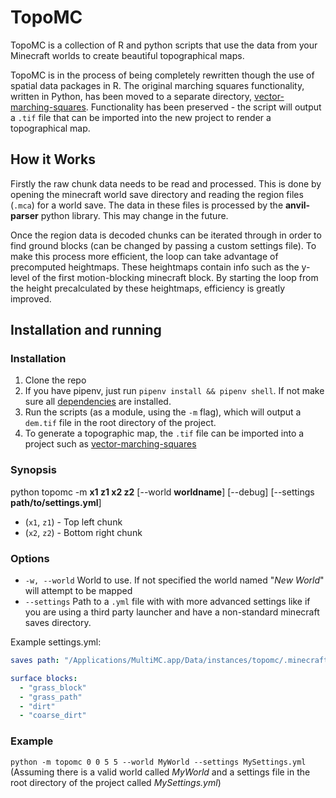 # TopoMC

TopoMC is a collection of R and python scripts that use the data from your Minecraft worlds to create beautiful topographical maps.

TopoMC is in the process of being completely rewritten though the use of spatial data packages in R. The original marching squares functionality, written in Python, has been moved to a separate directory, [vector-marching-squares](https://github.com/ryan-mooore/vector-marching-squares). Functionality has been preserved - the script will output a `.tif` file that can be imported into the new project to render a topographical map.

## How it Works

Firstly the raw chunk data needs to be read and processed. This is done by opening the minecraft world save directory and reading the region files (`.mca`) for a world save. The data in these files is processed by the **anvil-parser** python library. This may change in the future.

Once the region data is decoded chunks can be iterated through in order to find ground blocks (can be changed by passing a custom settings file). To make this process more efficient, the loop can take advantage of precomputed heightmaps. These heightmaps contain info such as the y-level of the first motion-blocking minecraft block. By starting the loop from the height precalculated by these heightmaps, efficiency is greatly improved.

## Installation and running

### Installation

1. Clone the repo
2. If you have pipenv, just run `pipenv install && pipenv shell`. If not make sure all [dependencies](Pipfile) are installed.
3. Run the scripts (as a module, using the `-m` flag), which will output a `dem.tif` file in the root directory of the project.
4. To generate a topographic map, the `.tif` file can be imported into a project such as [vector-marching-squares](https://github.com/ryan-mooore/vector-marching-squares)

### Synopsis

python topomc -m **x1 z1 x2 z2** \[--world **worldname**\] \[--debug\] \[--settings **path/to/settings.yml**\]

- (`x1`, `z1`) - Top left chunk
- (`x2`, `z2`) - Bottom right chunk

### Options

- `-w, --world` World to use. If not specified the world named "_New World_" will attempt to be mapped
- `--settings` Path to a `.yml` file with with more advanced settings like if you are using a third party launcher and have a non-standard minecraft saves directory.

Example settings.yml:

```yml
saves path: "/Applications/MultiMC.app/Data/instances/topomc/.minecraft/saves"

surface blocks:
  - "grass_block"
  - "grass_path"
  - "dirt"
  - "coarse_dirt"
```

### Example

`python -m topomc 0 0 5 5 --world MyWorld --settings MySettings.yml` (Assuming there is a valid world called _MyWorld_ and a settings file in the root directory of the project called _MySettings.yml_)
